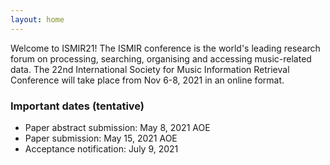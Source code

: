 ```yaml
---
layout: home
---
```



Welcome to ISMIR21! The ISMIR conference is the world's leading research forum on processing, searching, organising and accessing music-related data. The 22nd International Society for Music Information Retrieval Conference will take place from Nov 6-8, 2021 in an online format.


### Important dates (tentative)
- Paper abstract submission: May 8, 2021 AOE
- Paper submission: May 15, 2021 AOE
- Acceptance notification: July 9, 2021
